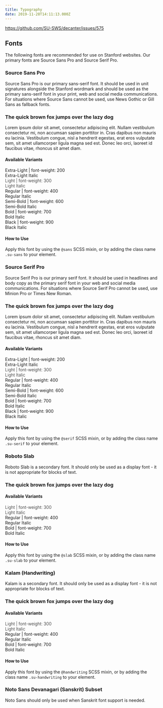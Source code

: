 ```yaml
---
title: Typography
date: 2019-11-28T14:11:13.000Z
---
```

https://github.com/SU-SWS/decanter/issues/575

## Fonts

The following fonts are recommended for use on Stanford websites. Our primary fonts are Source Sans Pro and Source Serif Pro.

### Source Sans Pro

Source Sans Pro is our primary sans-serif font. It should be used in unit signatures alongside the Stanford wordmark and should be used as the primary sans-serif font in your print, web and social media communications. For situations where Source Sans cannot be used, use News Gothic or Gill Sans as fallback fonts.

<section class="typography">
<h3>The quick brown fox jumps over the lazy dog</h3>
<p>Lorem ipsum dolor sit amet, consectetur adipiscing elit. Nullam vestibulum consectetur mi, non accumsan sapien porttitor in. Cras dapibus non mauris eu lacinia. Vestibulum congue, nisl a hendrerit egestas, erat eros vulputate sem, sit amet ullamcorper ligula magna sed est. Donec leo orci, laoreet id faucibus vitae, rhoncus sit amet diam.</p>
</section>

#### Available Variants
<section class="typography">
  <div class="font-light">Extra-Light | font-weight: 200</div>
  <div class="font-light italic">Extra-Light Italic</div>
  <div style="font-weight: 300;">Light | font-weight: 300</div>
  <div style="font-weight: 300" class="italic">Light Italic</div>
  <div >Regular | font-weight: 400</div>
  <div class="italic">Regular Italic</div>
  <div class="font-semi-bold">Semi-Bold | font-weight: 600</div>
  <div class="font-semi-bold italic">Semi-Bold Italic</div>
  <div class="font-bold">Bold | font-weight: 700</div>
  <div class="font-bold italic">Bold Italic</div>
  <div class="font-black">Black | font-weight: 900</div>
  <div class="font-black italic">Black Italic</div>
</section>

#### How to Use
Apply this font by using the <code>@sans</code> SCSS mixin, or by adding the class name <code>.su-sans</code> to your element.

### Source Serif Pro
Source Serif Pro is our primary serif font. It should be used in headlines and body copy as the primary serif font in your web and social media communications. For situations where Source Serif Pro cannot be used, use Minion Pro or Times New Roman.
<section class="typography su-serif">
<h3>The quick brown fox jumps over the lazy dog</h3>
<p>Lorem ipsum dolor sit amet, consectetur adipiscing elit. Nullam vestibulum consectetur mi, non accumsan sapien porttitor in. Cras dapibus non mauris eu lacinia. Vestibulum congue, nisl a hendrerit egestas, erat eros vulputate sem, sit amet ullamcorper ligula magna sed est. Donec leo orci, laoreet id faucibus vitae, rhoncus sit amet diam.</p>
</section>

#### Available Variants
<section class="typography su-serif">
  <div class="font-light">Extra-Light | font-weight: 200</div>
  <div class="font-light italic">Extra-Light Italic</div>
  <div style="font-weight: 300;">Light | font-weight: 300</div>
  <div style="font-weight: 300" class="italic">Light Italic</div>
  <div >Regular | font-weight: 400</div>
  <div class="italic">Regular Italic</div>
  <div class="font-semi-bold">Semi-Bold | font-weight: 600</div>
  <div class="font-semi-bold italic">Semi-Bold Italic</div>
  <div class="font-bold">Bold | font-weight: 700</div>
  <div class="font-bold italic">Bold Italic</div>
  <div class="font-black">Black | font-weight: 900</div>
  <div class="font-black italic">Black Italic</div>
</section>

#### How to Use
Apply this font by using the <code>@serif</code> SCSS mixin, or by adding the class name <code>.su-serif</code> to your element.

### Roboto Slab
Roboto Slab is a secondary font. It should only be used as a display font - it is not appropriate for blocks of text.

<section class="typography su-slab">
<h3>The quick brown fox jumps over the lazy dog</h3>
</section>

#### Available Variants
<section class="typography su-slab">
  <div style="font-weight: 300;">Light | font-weight: 300</div>
  <div style="font-weight: 300" class="italic">Light Italic</div>
  <div >Regular | font-weight: 400</div>
  <div class="italic">Regular Italic</div>
  <div class="font-bold">Bold | font-weight: 700</div>
  <div class="font-bold italic">Bold Italic</div>
</section>

#### How to Use
Apply this font by using the <code>@slab</code> SCSS mixin, or by adding the class name <code>.su-slab</code> to your element.

### Kalam (Handwriting)
Kalam is a secondary font. It should only be used as a display font - it is not appropriate for blocks of text.

<section class="typography su-handwriting">
<h3>The quick brown fox jumps over the lazy dog</h3>
</section>

#### Available Variants
<section class="typography su-handwriting">
  <div style="font-weight: 300;">Light | font-weight: 300</div>
  <div style="font-weight: 300" class="italic">Light Italic</div>
  <div >Regular | font-weight: 400</div>
  <div class="italic">Regular Italic</div>
  <div class="font-bold">Bold | font-weight: 700</div>
  <div class="font-bold italic">Bold Italic</div>
</section>

#### How to Use
Apply this font by using the <code>@handwriting</code> SCSS mixin, or by adding the class name <code>.su-handwriting</code> to your element.

### Noto Sans Devanagari (Sanskrit) Subset

Noto Sans should only be used when Sanskrit font support is needed.